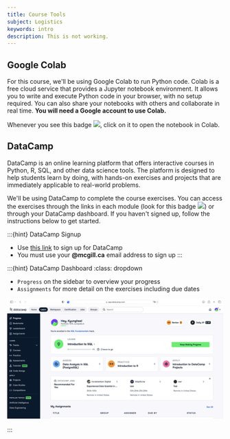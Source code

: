```yaml
---
title: Course Tools
subject: Logistics
keywords: intro
description: This is not working.
---
```


## Google Colab
For this course, we'll be using Google Colab to run Python code. Colab is a free cloud service that provides a Jupyter notebook environment. It allows you to write and execute Python code in your browser, with no setup required. You can also share your notebooks with others and collaborate in real time. **You will need a Google account to use Colab.**

Whenever you see this badge ![](https://img.shields.io/badge/launch-colab-blue?logo=googlecolab), click on it to open the notebook in Colab.

## DataCamp
DataCamp is an online learning platform that offers interactive courses in Python, R, SQL, and other data science tools. The platform is designed to help students learn by doing, with hands-on exercises and projects that are immediately applicable to real-world problems.

We'll be using DataCamp to complete the course exercises. You can access the exercises through the links in each module (look for this badge ![](https://img.shields.io/badge/launch-datacamp-blue?logo=datacamp)) or through your DataCamp dashboard. If you haven't signed up, follow the instructions below to get started.

:::{hint} DataCamp Signup
* Use [this link][datacamp signup link] to sign up for DataCamp
* You must use your **@mcgill.ca** email address to sign up
:::

:::{hint} DataCamp Dashboard
:class: dropdown

* `Progress` on the sidebar to overview your progress
* `Assignments` for more detail on the exercises including due dates

![](images/datacamp_dashboard.png)

:::


<!-- ## EdStem -->

[datacamp signup link]: https://